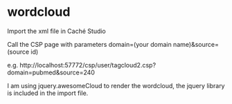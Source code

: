 # wordcloud

Import the xml file in Caché Studio

Call the CSP page with parameters domain=(your domain name)&source=(source id)
  
  e.g. http://localhost:57772/csp/user/tagcloud2.csp?domain=pubmed&source=240
  
I am using jquery.awesomeCloud to render the wordcloud, the jquery library is included in the import file.


